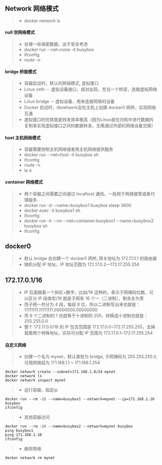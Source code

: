 ## Network 网络模式
>- docker network ls 

#### null 空网络模式
>- 处理一些保密数据，出于安全考虑
>- docker run --net=none -it busybox
>- ifconfig
>- route -n

#### bridge 桥接模式
>- 容器启动时，默认的网络模式, 虚拟接口
>- Linux veth -- 虚拟设备接口，成对出现，充当一个桥梁，连接虚拟网络设备
>- Linux bridge -- 虚拟设备，用来连接网络的设备
>- Docker 启动时，libnetwork会在主机上创建 docker0 网桥，实现网络互通
>- 虚拟接口的优势就是转发效率极高（因为Linux是在内核中进行数据的复制来实现虚拟接口之间的数据转发，无需通过外部的网络设备交换）

#### host 主机网络模式
>- 容器需要控制主机网络或者用主机网络提供服务
>- docker run --net=host -it busybox sh
>- ifconfig
>- route -n
>- ip a

#### container 网络模式
>- 两个容器之间需要之间通过 localhost 通信，一般用于网络接管或者代理服务
>- docker run -d --name=busybox1 busybox sleep 3600
>- docker exec -it busybox1 sh 
>- ifconfig 
>- docker run -it --rm --net=container:busybox1 --name=busybox2 busybox sh 
>- ifconfig

## docker0
>- 默认 bridge 会创建一个 docker0 网桥, 网关地址为 172.17.0.1 的路由器
>- 随机分配 IP 地址，IP 地址范围为 172.17.0.2—172.17.255.254

## 172.17.0.1/16 
>- IP 后面跟着一个斜杠+数字，比如/16 这种的，表示子网掩码位数，可以区分 IP 段类型/16 就是子网有 16 个一（二进制），剩余全为零
>- 而子网一共分为 4 段，每段 8 位，所以二进制写出来也就是： 11111111.11111111.00000000.00000000
>- 而 8 个二进制的 1 也就等于十进制的 255，转换成十进制也就是：255.255.0.0
>- 整个 172.17.0.0/16 的 IP 包含范围是 172.17.0.0~172.17.255.255，去掉首尾两个特殊地址，实际可分配 IP 范围为 172.17.0.1~172.17.255.254

#### 自定义网络
>- 创建一个名为 mynet，默认类型为 bridge, 子网掩码为 255.255.255.0,可用网络段为 171.168.1.1 ~ 171.168.1.254

```
docker network create --subnet=171.168.1.0/24 mynet 
docker network ls 
docker network inspect mynet
```

>- 运行容器，指定ip 
```
docker run --rm -it --name=busybox1 --network=mynet --ip=171.168.1.16 busybox
ifconfig
```

>- 其他容器访问
```
docker run --rm -it --name=busybox2 --network=mynet busybox
ping busybox1
ping 171.168.1.16
ifconfig

```

>- 删除网络
```
docker network rm mynet
```
